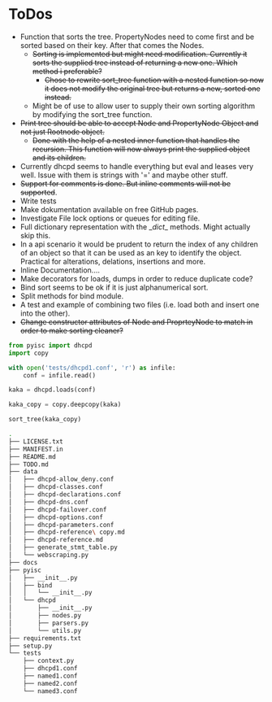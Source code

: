 # ToDos

* Function that sorts the tree. PropertyNodes need to come first and be sorted based on their key. After that comes the Nodes.
  * ~~Sorting is implemented but might need modification. Currently it sorts the supplied tree instead of returning a new one. Which method i preferable?~~
    * ~~Chose to rewrite sort_tree function with a nested function so now it does not modify the original tree but returns a new, sorted one instead.~~
  * Might be of use to allow user to supply their own sorting algorithm by modifying the sort_tree function.
* ~~Print tree should be able to accept Node and PropertyNode Object and not just Rootnode object.~~
  * ~~Done with the help of a nested inner function that handles the recursion. This function will now always print the supplied object and its children.~~
* Currently dhcpd seems to handle everything but eval and leases very well. Issue with them is strings with '=' and maybe other stuff.
* ~~Support for comments is done. But inline comments will not be supported~~.
* Write tests
* Make dokumentation available on free GitHub pages.
* Investigate File lock options or queues for editing file.
* Full dictionary representation with the \__dict__ methods. Might actually skip this.
* In a api scenario it would be prudent to return the index of any children of an object so that it can be used as an key to identify the object. Practical for alterations, delations, insertions and more.
* Inline Documentation....
* Make decorators for loads, dumps in order to reduce duplicate code?
* Bind sort seems to be ok if it is just alphanumerical sort.
* Split methods for bind module.
* A test and example of combining two files (i.e. load both and insert one into the other).
* ~~Change constructor attributes of Node and ProprteyNode to match in order to make sorting cleaner?~~

```python
from pyisc import dhcpd
import copy

with open('tests/dhcpd1.conf', 'r') as infile:
    conf = infile.read()

kaka = dhcpd.loads(conf)

kaka_copy = copy.deepcopy(kaka)

sort_tree(kaka_copy)
```

```bash
.
├── LICENSE.txt
├── MANIFEST.in
├── README.md
├── TODO.md
├── data
│   ├── dhcpd-allow_deny.conf
│   ├── dhcpd-classes.conf
│   ├── dhcpd-declarations.conf
│   ├── dhcpd-dns.conf
│   ├── dhcpd-failover.conf
│   ├── dhcpd-options.conf
│   ├── dhcpd-parameters.conf
│   ├── dhcpd-reference\ copy.md
│   ├── dhcpd-reference.md
│   ├── generate_stmt_table.py
│   └── webscraping.py
├── docs
├── pyisc
│   ├── __init__.py
│   ├── bind
│   │   └── __init__.py
│   └── dhcpd
│       ├── __init__.py
│       ├── nodes.py
│       ├── parsers.py
│       └── utils.py
├── requirements.txt
├── setup.py
└── tests
    ├── context.py
    ├── dhcpd1.conf
    ├── named1.conf
    ├── named2.conf
    └── named3.conf
```
